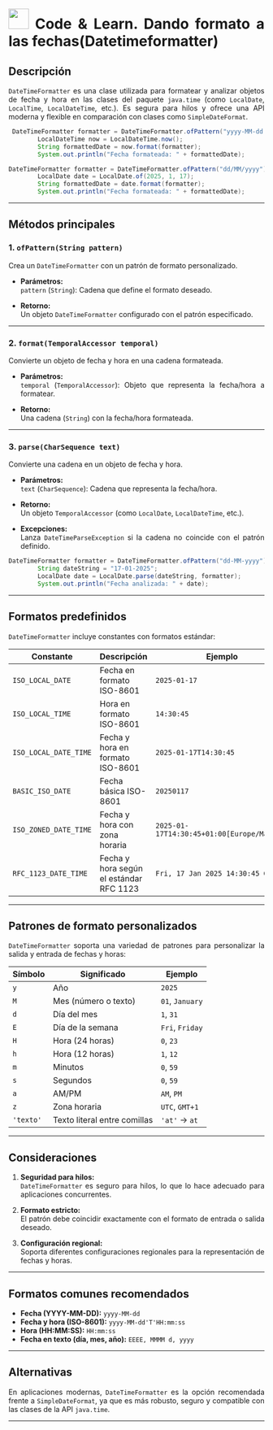 <div align="justify">

# <img src=../../../../images/coding-book.png width="40"> Code & Learn. Dando formato a las fechas(Datetimeformatter)

## Descripción

`DateTimeFormatter` es una clase utilizada para formatear y analizar objetos de fecha y hora en las clases del paquete `java.time` (como `LocalDate`, `LocalTime`, `LocalDateTime`, etc.). Es segura para hilos y ofrece una API moderna y flexible en comparación con clases como `SimpleDateFormat`.

```java
 DateTimeFormatter formatter = DateTimeFormatter.ofPattern("yyyy-MM-dd HH:mm:ss");
        LocalDateTime now = LocalDateTime.now();
        String formattedDate = now.format(formatter);
        System.out.println("Fecha formateada: " + formattedDate);
```

```java
DateTimeFormatter formatter = DateTimeFormatter.ofPattern("dd/MM/yyyy");
        LocalDate date = LocalDate.of(2025, 1, 17);
        String formattedDate = date.format(formatter);
        System.out.println("Fecha formateada: " + formattedDate);
```

---

## Métodos principales

### 1. `ofPattern(String pattern)`

Crea un `DateTimeFormatter` con un patrón de formato personalizado.

- **Parámetros:**  
  `pattern` (`String`): Cadena que define el formato deseado.

- **Retorno:**  
  Un objeto `DateTimeFormatter` configurado con el patrón especificado.

---

### 2. `format(TemporalAccessor temporal)`

Convierte un objeto de fecha y hora en una cadena formateada.

- **Parámetros:**  
  `temporal` (`TemporalAccessor`): Objeto que representa la fecha/hora a formatear.

- **Retorno:**  
  Una cadena (`String`) con la fecha/hora formateada.

---

### 3. `parse(CharSequence text)`

Convierte una cadena en un objeto de fecha y hora.

- **Parámetros:**  
  `text` (`CharSequence`): Cadena que representa la fecha/hora.

- **Retorno:**  
  Un objeto `TemporalAccessor` (como `LocalDate`, `LocalDateTime`, etc.).

- **Excepciones:**  
  Lanza `DateTimeParseException` si la cadena no coincide con el patrón definido.

```java
DateTimeFormatter formatter = DateTimeFormatter.ofPattern("dd-MM-yyyy");
        String dateString = "17-01-2025";
        LocalDate date = LocalDate.parse(dateString, formatter);
        System.out.println("Fecha analizada: " + date);
```

---

## Formatos predefinidos

`DateTimeFormatter` incluye constantes con formatos estándar:

| Constante                     | Descripción                            | Ejemplo               |
|-------------------------------|----------------------------------------|-----------------------|
| `ISO_LOCAL_DATE`              | Fecha en formato ISO-8601              | `2025-01-17`          |
| `ISO_LOCAL_TIME`              | Hora en formato ISO-8601               | `14:30:45`            |
| `ISO_LOCAL_DATE_TIME`         | Fecha y hora en formato ISO-8601       | `2025-01-17T14:30:45` |
| `BASIC_ISO_DATE`              | Fecha básica ISO-8601                  | `20250117`            |
| `ISO_ZONED_DATE_TIME`         | Fecha y hora con zona horaria          | `2025-01-17T14:30:45+01:00[Europe/Madrid]` |
| `RFC_1123_DATE_TIME`          | Fecha y hora según el estándar RFC 1123| `Fri, 17 Jan 2025 14:30:45 GMT` |

---

## Patrones de formato personalizados

`DateTimeFormatter` soporta una variedad de patrones para personalizar la salida y entrada de fechas y horas:

| Símbolo   | Significado                   | Ejemplo               |
|-----------|-------------------------------|-----------------------|
| `y`       | Año                          | `2025`                |
| `M`       | Mes (número o texto)         | `01`, `January`       |
| `d`       | Día del mes                  | `1`, `31`             |
| `E`       | Día de la semana             | `Fri`, `Friday`       |
| `H`       | Hora (24 horas)              | `0`, `23`             |
| `h`       | Hora (12 horas)              | `1`, `12`             |
| `m`       | Minutos                      | `0`, `59`             |
| `s`       | Segundos                     | `0`, `59`             |
| `a`       | AM/PM                        | `AM`, `PM`            |
| `z`       | Zona horaria                 | `UTC`, `GMT+1`        |
| `'texto'` | Texto literal entre comillas | `'at'` → `at`         |

---

## Consideraciones

1. **Seguridad para hilos:**  
   `DateTimeFormatter` es seguro para hilos, lo que lo hace adecuado para aplicaciones concurrentes.

2. **Formato estricto:**  
   El patrón debe coincidir exactamente con el formato de entrada o salida deseado.

3. **Configuración regional:**  
   Soporta diferentes configuraciones regionales para la representación de fechas y horas.

---

## Formatos comunes recomendados

- **Fecha (YYYY-MM-DD):** `yyyy-MM-dd`  
- **Fecha y hora (ISO-8601):** `yyyy-MM-dd'T'HH:mm:ss`  
- **Hora (HH:MM:SS):** `HH:mm:ss`  
- **Fecha en texto (día, mes, año):** `EEEE, MMMM d, yyyy`

---

## Alternativas

En aplicaciones modernas, `DateTimeFormatter` es la opción recomendada frente a `SimpleDateFormat`, ya que es más robusto, seguro y compatible con las clases de la API `java.time`.

---
</div>